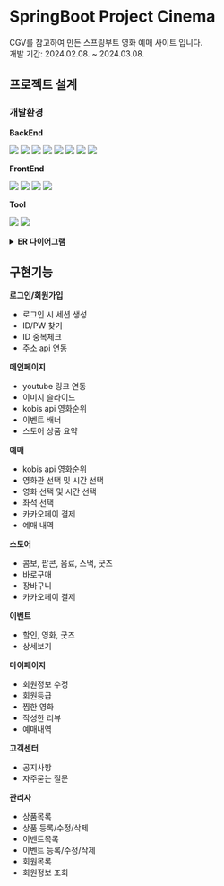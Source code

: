 # SpringBoot Project Cinema

CGV를 참고하여 만든 스프링부트 영화 예매 사이트 입니다.<br/>
개발 기간: 2024.02.08. ~ 2024.03.08.

## 프로젝트 설계

### 개발환경

**BackEnd**

<img src="https://img.shields.io/badge/springboot 3.2.3-6DB33F?style=for-the-badge&logo=spring&logoColor=white"> <img src="https://img.shields.io/badge/java 17-007396?style=for-the-badge&logo=java&logoColor=white"> <img src="https://img.shields.io/badge/jsp-F7DF1E?style=for-the-badge&logo=jsp&logoColor=black"> 
<img src="https://img.shields.io/badge/mysql 8.3.0-4479A1?style=for-the-badge&logo=mysql&logoColor=white"> <img src="https://img.shields.io/badge/mybatis-02303A?style=for-the-badge&logo=mybatis&logoColor=white"> <img src="https://img.shields.io/badge/apache tomcat 10.0-F8DC75?style=for-the-badge&logo=apachetomcat&logoColor=white"> <img src="https://img.shields.io/badge/gradle-02303A?style=for-the-badge&logo=gradle&logoColor=white"> <img src="https://img.shields.io/badge/linux-FCC624?style=for-the-badge&logo=linux&logoColor=black">
  
**FrontEnd**

<img src="https://img.shields.io/badge/html5-E34F26?style=for-the-badge&logo=html5&logoColor=white"> <img src="https://img.shields.io/badge/css3-1572B6?style=for-the-badge&logo=css3&logoColor=white"> <img src="https://img.shields.io/badge/javascript-F7DF1E?style=for-the-badge&logo=javascript&logoColor=black"> <img src="https://img.shields.io/badge/jquery-0769AD?style=for-the-badge&logo=jquery&logoColor=white">

**Tool**

<img src="https://img.shields.io/badge/intellijidea-181717?style=for-the-badge&logo=intellijidea&logoColor=white"> <img src="https://img.shields.io/badge/github-181717?style=for-the-badge&logo=github&logoColor=white">

<details>
<summary><b>ER 다이어그램</b></summary>
<div markdown="1">
  
![그림1](https://github.com/sele906/cinema/assets/81071162/052a4fda-ebbb-4d75-b84a-ff9db7a1954d)
</div>
</details>


## 구현기능


**로그인/회원가입**

- 로그인 시 세션 생성
- ID/PW 찾기
- ID 중복체크
- 주소 api 연동

**메인페이지**

- youtube 링크 연동
- 이미지 슬라이드
- kobis api 영화순위
- 이벤트 배너
- 스토어 상품 요약

**예매**

- kobis api 영화순위
- 영화관 선택 및 시간 선택
- 영화 선택 및 시간 선택
- 좌석 선택
- 카카오페이 결제
- 예매 내역

**스토어**

- 콤보, 팝콘, 음료, 스낵, 굿즈
- 바로구매
- 장바구니
- 카카오페이 결제

**이벤트**

- 할인, 영화, 굿즈
- 상세보기

**마이페이지**

- 회원정보 수정
- 회원등급
- 찜한 영화
- 작성한 리뷰
- 예매내역

**고객센터**

- 공지사항
- 자주묻는 질문

**관리자**

- 상품목록
- 상품 등록/수정/삭제
- 이벤트목록
- 이벤트 등록/수정/삭제
- 회원목록
- 회원정보 조회

























